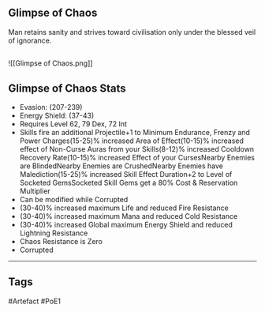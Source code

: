 ## Glimpse of Chaos
Man retains sanity and strives toward civilisation
only under the blessed veil of ignorance.
##
![[Glimpse of Chaos.png]]
## Glimpse of Chaos Stats
- Evasion: (207-239)
- Energy Shield: (37-43)
- Requires Level 62, 79 Dex, 72 Int
- Skills fire an additional Projectile+1 to Minimum Endurance, Frenzy and Power Charges(15-25)% increased Area of Effect(10-15)% increased effect of Non-Curse Auras from your Skills(8-12)% increased Cooldown Recovery Rate(10-15)% increased Effect of your CursesNearby Enemies are BlindedNearby Enemies are CrushedNearby Enemies have Malediction(15-25)% increased Skill Effect Duration+2 to Level of Socketed GemsSocketed Skill Gems get a 80% Cost & Reservation Multiplier
- Can be modified while Corrupted
- (30-40)% increased maximum Life and reduced Fire Resistance
- (30-40)% increased maximum Mana and reduced Cold Resistance
- (30-40)% increased Global maximum Energy Shield and reduced Lightning Resistance
- Chaos Resistance is Zero
- Corrupted


---
## Tags
#Artefact
#PoE1